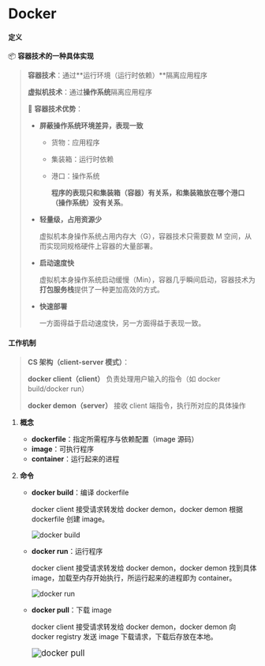 # Docker

#### 定义

📦 **容器技术的一种具体实现**

> **容器技术**：通过**运行环境（运行时依赖）**隔离应用程序
>
> **虚拟机技术**：通过**操作系统**隔离应用程序
>
> 💎 **容器技术优势**：
>
> - **屏蔽操作系统环境差异，表现一致**
>
>   - 货物：应用程序
>
>   - 集装箱：运行时依赖
>
>   - 港口：操作系统
>
>     **程序的表现只和集装箱（容器）有关系，和集装箱放在哪个港口（操作系统）没有关系**。
>
> - **轻量级，占用资源少**
>
>   虚拟机本身操作系统占用内存大（G），容器技术只需要数 M 空间，从而实现同规格硬件上容器的大量部署。
>
> - **启动速度快**
>
>   虚拟机本身操作系统启动缓慢（Min），容器几乎瞬间启动，容器技术为**打包服务栈**提供了一种更加高效的方式。
>
> - **快速部署**
>
>   一方面得益于启动速度快，另一方面得益于表现一致。

#### 工作机制

> **CS 架构（client-server 模式）**：
>
> **docker client（client）** 负责处理用户输入的指令（如 docker build/docker run）
>
> **docker demon（server）** 接收 client 端指令，执行所对应的具体操作

1. **概念**

   - **dockerfile**：指定所需程序与依赖配置（image 源码）
   - **image**：可执行程序
   - **container**：运行起来的进程

2. **命令**

   - **docker build**：编译 dockerfile

     docker client 接受请求转发给 docker demon，docker demon 根据 dockerfile 创建 image。

     ![docker build](https://pic3.zhimg.com/80/v2-f16577a98471b4c4b5b1af1036882caa_720w.jpg)

   - **docker run**：运行程序

     docker client 接受请求转发给 docker demon，docker demon 找到具体 image，加载至内存开始执行，所运行起来的进程即为 container。

     ![docker run](https://pic4.zhimg.com/80/v2-672b29e2d53d2ab044269b026c6bc473_720w.jpg)

   - **docker pull**：下载 image

     docker client 接受请求转发给 docker demon，docker demon 向 docker registry 发送 image 下载请求，下载后存放在本地。

     <img src="https://pic3.zhimg.com/80/v2-dac570abcf7e1776cc266a60c4b19e5e_720w.jpg" alt="docker pull" style="zoom:120%;" />





